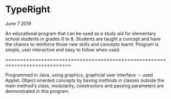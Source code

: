 # TypeRight

June 7 2019

An educational program that can be used as a study aid for elementary school students in grades 6 to 8.
Students are taught a concept and have the chance to reinforce those new skills and concepts learnt.
Program is simple, user interactive and easy to follow when used.

============================================================================

Programmed in Java, using graphics, graphcial user interface -- used Applet.
Object oriented concepts by having methods in classes outside the main method's class, modularity, constructors and passing parameters are demonstrated in this program.

